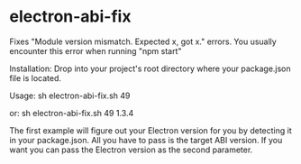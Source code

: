# electron-abi-fix
Fixes "Module version mismatch. Expected x, got x." errors. You usually encounter this error when running "npm start"

Installation: Drop into your project's root directory where your package.json file is located.

Usage: sh electron-abi-fix.sh 49

or: sh electron-abi-fix.sh 49 1.3.4
   
The first example will figure out your Electron version for you by detecting it in your package.json. All you have to pass is the target ABI version. If you want you can pass the Electron version as the second parameter.
